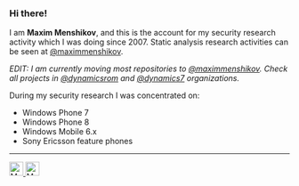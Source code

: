 ### Hi there!
I am **Maxim Menshikov**, and this is the account for my security research activity which I was doing since 2007. Static analysis research activities can be seen at [@maximmenshikov](https://github.com/maximmenshikov).

*EDIT: I am currently moving most repositories to [@maximmenshikov](https://github.com/maximmenshikov). Check all projects in [@dynamicsrom](https://github.com/dynamicsrom) and [@dynamics7](https://github.com/dynamics7) organizations.*

During my security research I was concentrated on:
 - Windows Phone 7
 - Windows Phone 8
 - Windows Mobile 6.x
 - Sony Ericsson feature phones

----

<a href="https://twitter.com/ultrashotru">
  <img width="25px" alt="My Twitter" src="https://cdn.jsdelivr.net/npm/simple-icons@v3/icons/twitter.svg"/>
</a>
<a href="https://www.linkedin.com/in/maxim-menshikov">
  <img width="25px" alt="My LinkedIn" src="https://cdn.jsdelivr.net/npm/simple-icons@v3/icons/linkedin.svg"/>
</a>
